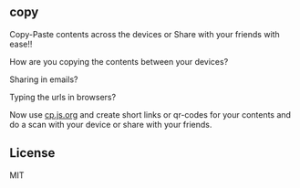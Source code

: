 ## copy

Copy-Paste contents across the devices or Share with your friends with ease!!

How are you copying the contents between your devices?

Sharing in emails?

Typing the urls in browsers?

Now use [cp.js.org](https://cp.js.org) and create short links or qr-codes for your contents and do a scan with your device or share with your friends.


## License

MIT
